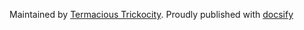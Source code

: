 Maintained by [Termacious Trickocity](https://www.youtube.com/user/TermaciousTrickocity). Proudly published with [docsify](https://docsify.js.io)